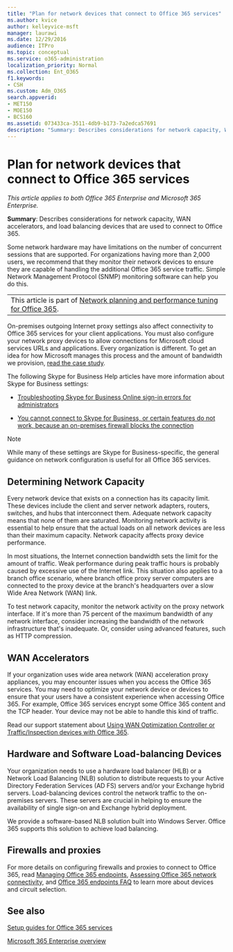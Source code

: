 ```yaml
---
title: "Plan for network devices that connect to Office 365 services"
ms.author: kvice
author: kelleyvice-msft
manager: laurawi
ms.date: 12/29/2016
audience: ITPro
ms.topic: conceptual
ms.service: o365-administration
localization_priority: Normal
ms.collection: Ent_O365
f1.keywords:
- CSH
ms.custom: Adm_O365
search.appverid:
- MET150
- MOE150
- BCS160
ms.assetid: 073433ca-3511-4db9-b173-7a2edca57691
description: "Summary: Describes considerations for network capacity, WAN accelerators, and load balancing devices that are used to connect to Office 365."
---
```


# Plan for network devices that connect to Office 365 services

*This article applies to both Office 365 Enterprise and Microsoft 365 Enterprise.*
  
**Summary**: Describes considerations for network capacity, WAN accelerators, and load balancing devices that are used to connect to Office 365.

Some network hardware may have limitations on the number of concurrent sessions that are supported. For organizations having more than 2,000 users, we recommend that they monitor their network devices to ensure they are capable of handling the additional Office 365 service traffic. Simple Network Management Protocol (SNMP) monitoring software can help you do this.

||
|:-----|
| This article is part of [Network planning and performance tuning for Office 365](https://aka.ms/tune).|

On-premises outgoing Internet proxy settings also affect connectivity to Office 365 services for your client applications. You must also configure your network proxy devices to allow connections for Microsoft cloud services URLs and applications. Every organization is different. To get an idea for how Microsoft manages this process and the amount of bandwidth we provision, [read the case study](https://www.microsoft.com/itshowcase/Article/Content/631/Optimizing-network-performance-for-Microsoft-Office-365).
  
The following Skype for Business Help articles have more information about Skype for Business settings:
  
- [Troubleshooting Skype for Business Online sign-in errors for administrators](https://docs.microsoft.com/skypeforbusiness/set-up-skype-for-business-online/troubleshooting-sign-in-errors-for-admins)

- [You cannot connect to Skype for Business, or certain features do not work, because an on-premises firewall blocks the connection](https://go.microsoft.com/fwlink/p/?LinkID=243625)

> [!NOTE]
> While many of these settings are Skype for Business-specific, the general guidance on network configuration is useful for all Office 365 services.
  
## Determining Network Capacity

Every network device that exists on a connection has its capacity limit. These devices include the client and server network adapters, routers, switches, and hubs that interconnect them. Adequate network capacity means that none of them are saturated. Monitoring network activity is essential to help ensure that the actual loads on all network devices are less than their maximum capacity. Network capacity affects proxy device performance.
  
In most situations, the Internet connection bandwidth sets the limit for the amount of traffic. Weak performance during peak traffic hours is probably caused by excessive use of the Internet link. This situation also applies to a branch office scenario, where branch office proxy server computers are connected to the proxy device at the branch's headquarters over a slow Wide Area Network (WAN) link.
  
To test network capacity, monitor the network activity on the proxy network interface. If it's more than 75 percent of the maximum bandwidth of any network interface, consider increasing the bandwidth of the network infrastructure that's inadequate. Or, consider using advanced features, such as HTTP compression.
  
## WAN Accelerators

If your organization uses wide area network (WAN) acceleration proxy appliances, you may encounter issues when you access the Office 365 services. You may need to optimize your network device or devices to ensure that your users have a consistent experience when accessing Office 365. For example, Office 365 services encrypt some Office 365 content and the TCP header. Your device may not be able to handle this kind of traffic.
  
Read our support statement about [Using WAN Optimization Controller or Traffic/Inspection devices with Office 365](https://support.microsoft.com/kb/2690045).
  
## Hardware and Software Load-balancing Devices

Your organization needs to use a hardware load balancer (HLB) or a Network Load Balancing (NLB) solution to distribute requests to your Active Directory Federation Services (AD FS) servers and/or your Exchange hybrid servers. Load-balancing devices control the network traffic to the on-premises servers. These servers are crucial in helping to ensure the availability of single sign-on and Exchange hybrid deployment.
  
We provide a software-based NLB solution built into Windows Server. Office 365 supports this solution to achieve load balancing.
  
## Firewalls and proxies

For more details on configuring firewalls and proxies to connect to Office 365, read [Managing Office 365 endpoints](https://support.office.com/article/99cab9d4-ef59-4207-9f2b-3728eb46bf9a), [Assessing Office 365 network connectivity](assessing-network-connectivity.md), and [Office 365 endpoints FAQ](https://support.office.com/article/d4088321-1c89-4b96-9c99-54c75cae2e6d) to learn more about devices and circuit selection.
  
## See also

[Setup guides for Office 365 services](setup-guides-for-office-365.md)

[Microsoft 365 Enterprise overview](https://docs.microsoft.com/microsoft-365/enterprise/microsoft-365-overview)
